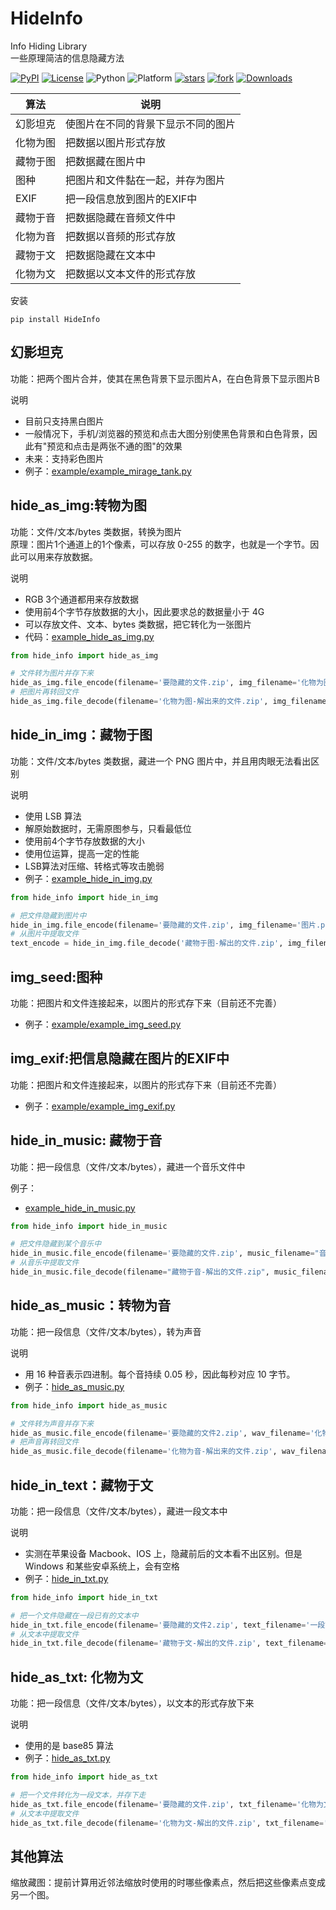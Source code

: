 # HideInfo

Info Hiding Library  
一些原理简洁的信息隐藏方法  



[![PyPI](https://img.shields.io/pypi/v/HideInfo)](https://pypi.org/project/HideInfo/)
[![License](https://img.shields.io/pypi/l/HideInfo.svg)](https://github.com/guofei9987/HideInfo/blob/master/LICENSE)
![Python](https://img.shields.io/badge/python->=3.5-green.svg)
![Platform](https://img.shields.io/badge/platform-windows%20|%20linux%20|%20macos-green.svg)
[![stars](https://img.shields.io/github/stars/guofei9987/HideInfo.svg?style=social)](https://github.com/guofei9987/HideInfo/)
[![fork](https://img.shields.io/github/forks/guofei9987/HideInfo?style=social)](https://github.com/guofei9987/HideInfo/fork)
[![Downloads](https://pepy.tech/badge/HideInfo)](https://pepy.tech/project/HideInfo)




| 算法   | 说明                |
|------|-------------------|
| 幻影坦克 | 使图片在不同的背景下显示不同的图片 |
| 化物为图 | 把数据以图片形式存放        |
| 藏物于图 | 把数据藏在图片中          |
| 图种   | 把图片和文件黏在一起，并存为图片  |
| EXIF | 把一段信息放到图片的EXIF中   |
| 藏物于音 | 把数据隐藏在音频文件中       |
| 化物为音 | 把数据以音频的形式存放       |
| 藏物于文 | 把数据隐藏在文本中 |
| 化物为文 | 把数据以文本文件的形式存放 |


安装
```
pip install HideInfo
```


## 幻影坦克

功能：把两个图片合并，使其在黑色背景下显示图片A，在白色背景下显示图片B

说明
- 目前只支持黑白图片
- 一般情况下，手机/浏览器的预览和点击大图分别使黑色背景和白色背景，因此有"预览和点击是两张不通的图"的效果
- 未来：支持彩色图片
- 例子：[example/example_mirage_tank.py](example/example_mirage_tank.py)


## hide_as_img:转物为图

功能：文件/文本/bytes 类数据，转换为图片  
原理：图片1个通道上的1个像素，可以存放 0-255 的数字，也就是一个字节。因此可以用来存放数据。

说明
- RGB 3个通道都用来存放数据
- 使用前4个字节存放数据的大小，因此要求总的数据量小于 4G
- 可以存放文件、文本、bytes 类数据，把它转化为一张图片
- 代码：[example_hide_as_img.py](example/example_hide_as_img.py)

```python
from hide_info import hide_as_img

# 文件转为图片并存下来
hide_as_img.file_encode(filename='要隐藏的文件.zip', img_filename='化物为图.png')
# 把图片再转回文件
hide_as_img.file_decode(filename='化物为图-解出来的文件.zip', img_filename='化物为图.png')
```

## hide_in_img：藏物于图

功能：文件/文本/bytes 类数据，藏进一个 PNG 图片中，并且用肉眼无法看出区别

说明
- 使用 LSB 算法
- 解原始数据时，无需原图参与，只看最低位
- 使用前4个字节存放数据的大小
- 使用位运算，提高一定的性能
- LSB算法对压缩、转格式等攻击脆弱
- 例子：[example_hide_in_img.py](example/example_hide_in_img.py)

```python
from hide_info import hide_in_img

# 把文件隐藏到图片中
hide_in_img.file_encode(filename='要隐藏的文件.zip', img_filename='图片.png', img_filename_new='藏物于图.png')
# 从图片中提取文件
text_encode = hide_in_img.file_decode('藏物于图-解出的文件.zip', img_filename='藏物于图.png')
```


## img_seed:图种

功能：把图片和文件连接起来，以图片的形式存下来（目前还不完善）

- 例子：[example/example_img_seed.py](example/example_img_seed.py)

## img_exif:把信息隐藏在图片的EXIF中

功能：把图片和文件连接起来，以图片的形式存下来（目前还不完善）

- 例子：[example/example_img_exif.py](example/example_img_exif.py)

## hide_in_music: 藏物于音

功能：把一段信息（文件/文本/bytes），藏进一个音乐文件中

例子：
- [example_hide_in_music.py](example/example_hide_in_music.py)

```python
from hide_info import hide_in_music

# 把文件隐藏到某个音乐中
hide_in_music.file_encode(filename='要隐藏的文件.zip', music_filename="音乐.wav", music_filename_new="藏物于音.wav")
# 从音乐中提取文件
hide_in_music.file_decode(filename="藏物于音-解出的文件.zip", music_filename="藏物于音.wav")
```

## hide_as_music：转物为音

功能：把一段信息（文件/文本/bytes），转为声音

说明
- 用 16 种音表示四进制。每个音持续 0.05 秒，因此每秒对应 10 字节。
- 例子：[hide_as_music.py](example/example_hide_as_music.py)

```python
from hide_info import hide_as_music

# 文件转为声音并存下来
hide_as_music.file_encode(filename='要隐藏的文件2.zip', wav_filename='化物为音.wav')
# 把声音再转回文件
hide_as_music.file_decode(filename='化物为音-解出来的文件.zip', wav_filename='化物为音.wav')

```

## hide_in_text：藏物于文

功能：把一段信息（文件/文本/bytes），藏进一段文本中

说明
- 实测在苹果设备 Macbook、IOS 上，隐藏前后的文本看不出区别。但是 Windows 和某些安卓系统上，会有空格
- 例子：[hide_in_txt.py](example/example_hide_in_txt.py)

```python
from hide_info import hide_in_txt

# 把一个文件隐藏在一段已有的文本中
hide_in_txt.file_encode(filename='要隐藏的文件2.zip', text_filename='一段文本.txt', text_filename_new='藏物于文.txt')
# 从文本中提取文件
hide_in_txt.file_decode(filename='藏物于文-解出的文件.zip', text_filename='藏物于文.txt')
```

## hide_as_txt: 化物为文

功能：把一段信息（文件/文本/bytes），以文本的形式存放下来

说明
- 使用的是 base85 算法
- 例子：[hide_as_txt.py](example/example_hide_as_txt.py)

```python
from hide_info import hide_as_txt

# 把一个文件转化为一段文本，并存下走
hide_as_txt.file_encode(filename='要隐藏的文件.zip', txt_filename='化物为文.txt')
# 从文本中提取文件
hide_as_txt.file_decode(filename='化物为文-解出的文件.zip', txt_filename='化物为文.txt')
```

## 其他算法

缩放藏图：提前计算用近邻法缩放时使用的时哪些像素点，然后把这些像素点变成另一个图。
